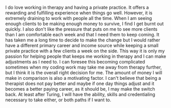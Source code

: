 I do love working in therapy and having a private practice. It offers a rewarding and fulfilling experience when things go well. However, it is extremely draining to work with people all the time. When I am seeing enough clients to be making enough money to survive, I find I get burnt out quickly. I also don't like the pressure that puts on me to see more clients than I am comfortable each week and that I need them to keep coming. It has taken me a long time to decide to make the change but I would rather have a different primary career and income source while keeping a small private practice with a few clients a week on the side. This way it is only my passion for helping people that keeps me working in therapy and I can make adjustments as I need to. I can foresee this becoming complicated sometimes when my coding work may take me away from therapy further, but I think it is the overall right decision for me. The amount of money I will make in comparison is also a motivating factor. I can't believe that being a therapist does not pay better and maybe if one day things adjust and it becomes a better paying career, as it should be, I may make the switch back. At least after Turing, I will have the ability, skills and credentialing necessary to take either, or both paths if I want to.
